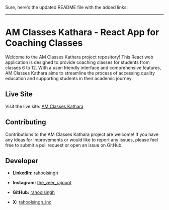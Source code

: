 Sure, here's the updated README file with the added links:

---

# AM Classes Kathara - React App for Coaching Classes

Welcome to the AM Classes Kathara project repository! This React web application is designed to provide coaching classes for students from classes 6 to 12. With a user-friendly interface and comprehensive features, AM Classes Kathara aims to streamline the process of accessing quality education and supporting students in their academic journey.

## Live Site

Visit the live site: [AM Classes Kathara](https://www.example.com)

## Contributing

Contributions to the AM Classes Kathara project are welcome! If you have any ideas for improvements or would like to report any issues, please feel free to submit a pull request or open an issue on GitHub.

## Developer

- **LinkedIn:** [rahoolsingh](https://www.linkedin.com/in/rahoolsingh)
  
- **Instagram:** [the_veer_rajpoot](https://www.instagram.com/the_veer_rajpoot)
  
- **GitHub:** [rahoolsingh](https://github.com/rahoolsingh)

- **X:** [rahoolsingh_inc](https://twitter.com/rahoolsingh_inc)